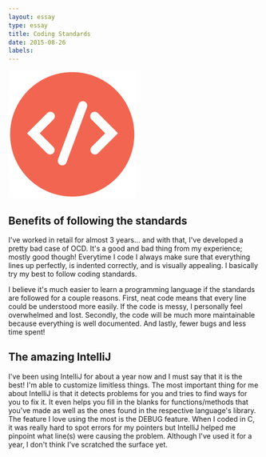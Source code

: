 ```yaml
---
layout: essay
type: essay
title: Coding Standards 
date: 2015-08-26
labels:
---
```


<img src="../images/Frameworks.png" style="max-width:100%;">

## Benefits of following the standards

I've worked in retail for almost 3 years... and with that, I've developed a pretty bad case of OCD. It's a good and bad thing from my experience; mostly good though! Everytime I code I always make sure that everything lines up perfectly, is indented correctly, and is visually appealing. I basically try my best to follow coding standards. 

I believe it's much easier to learn a programming language if the standards are followed for a couple reasons. First, neat code means that every line could be understood more easily. If the code is messy, I personally feel overwhelmed and lost. Secondly, the code will be much more maintainable because everything is well documented. And lastly, fewer bugs and less time spent!

## The amazing IntelliJ 

I've been using IntelliJ for about a year now and I must say that it is the best! I'm able to customize limitless things. The most important thing for me about IntelliJ is that it detects problems for you and tries to find ways for you to fix it. It even helps you fill in the blanks for functions/methods that you've made as well as the ones found in the respective language's library. The feature I love using the most is the DEBUG feature. When I coded in C, it was really hard to spot errors for my pointers but IntelliJ helped me pinpoint what line(s) were causing the problem. Although I've used it for a year, I don't think I've scratched the surface yet. 
